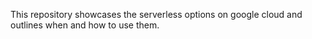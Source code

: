 This repository showcases the serverless options on google cloud and outlines when and how to use them.
